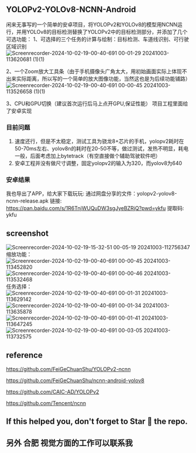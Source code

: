 ## YOLOPv2-YOLOv8-NCNN-Android
闲来无事写的一个简单的安卓项目，将YOLOPv2和YOLOv8的模型用NCNN运行，并用YOLOv8的目标检测替换了YOLOPv2中的目标检测部分，并添加了几个可选功能：
1、可选择的三个任务的计算与绘制：目标检测、车道线识别、可行驶区域识别
![Screenrecorder-2024-10-02-19-00-40-691 00-01-29 20241003-113620681 (1)(1)](https://github.com/user-attachments/assets/658ed16f-48d0-44b7-a46b-9860d9586d13)

2、一个Zoom放大工具条（由于手机摄像头广角太大，用初始画面实际上体现不出来实际距离，所以写的一个简单的放大图像功能，当然这也是为后续功能铺路）
![Screenrecorder-2024-10-02-19-00-40-691 00-00-45 20241003-113526658 (1)(1)](https://github.com/user-attachments/assets/b133db8d-d53d-4cd0-884c-f0471b1c010d)

3、CPU和GPU切换（建议首次运行后马上点开GPU,保证性能）
项目工程里面给了安卓实现

### 目前问题
1. 速度还行，但是不太稳定，测试工具为骁龙8+芯片的手机，yolopv2耗时在50-70ms左右、yolov8n的耗时在20-50不等，做过测试，发热不明显，耗电一般，后面考虑加上bytetrack（有空直接做个辅助驾驶软件吧）
2. 安卓工程并没有做尺寸调整，固定yolopv2的输入为320，而yolov8为640

### 安卓结果
我也导出了APP，给大家下载玩玩: 通过网盘分享的文件：yolopv2-yolov8-ncnn-release.apk
链接: https://pan.baidu.com/s/1R6TnjWUQuDW3sgJyeBZRjQ?pwd=ykfu 提取码: ykfu

## screenshot
![Screenrecorder-2024-10-02-19-15-32-51 00-05-19 20241003-112756347](https://github.com/user-attachments/assets/8ec0351e-b875-41b2-9c9d-7c09ea2c234d)
缩放功能：![Screenrecorder-2024-10-02-19-00-40-691 00-00-45 20241003-113452820](https://github.com/user-attachments/assets/e6b63636-e682-47a0-8aa9-0afcc30f8eda)
![Screenrecorder-2024-10-02-19-00-40-691 00-00-46 20241003-113532468](https://github.com/user-attachments/assets/cb705f3a-e01d-4a1f-b8d4-92746058148a)
任务选择：![Screenrecorder-2024-10-02-19-00-40-691 00-01-31 20241003-113629142](https://github.com/user-attachments/assets/fcae0434-71ad-40b9-b992-b79f661d516a)
![Screenrecorder-2024-10-02-19-00-40-691 00-01-34 20241003-113635878](https://github.com/user-attachments/assets/a3c39ab3-65be-4bf1-b6e7-e5ccee8af20c)
![Screenrecorder-2024-10-02-19-00-40-691 00-01-41 20241003-113647245](https://github.com/user-attachments/assets/07c1e059-78eb-4972-9da6-a0dc0137a05c)
![Screenrecorder-2024-10-02-19-00-40-691 00-03-05 20241003-113732575](https://github.com/user-attachments/assets/f1c7ce6d-9dad-4432-aef8-f481bf23cf0d)


## reference  

https://github.com/FeiGeChuanShu/YOLOPv2-ncnn

https://github.com/FeiGeChuanShu/ncnn-android-yolov8

https://github.com/CAIC-AD/YOLOPv2

https://github.com/Tencent/ncnn

## If this helped you, don't forget to Star 🌟 the repo.
## 另外 合肥 视觉方面的工作可以联系我
